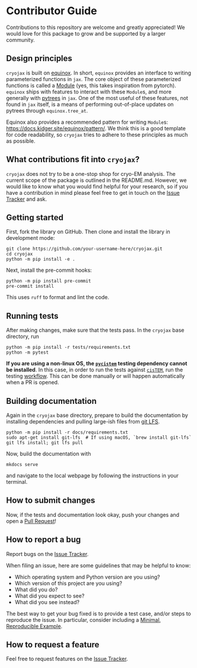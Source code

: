 # Contributor Guide

Contributions to this repository are welcome and greatly appreciated! We would love
for this package to grow and be supported by a larger community.

## Design principles

`cryojax` is built on [equinox](https://docs.kidger.site/equinox/). In short, `equinox` provides an interface to writing parameterized functions in `jax`. The core object of these parameterized functions is called a [Module](https://docs.kidger.site/equinox/api/module/module/) (yes, this takes inspiration from pytorch). `equinox` ships with features to interact with these `Module`s, and more generally with [pytrees](https://jax.readthedocs.io/en/latest/pytrees.html) in `jax`. One of the most useful of these features, not found in `jax` itself, is a means of performing out-of-place updates on pytrees through `equinox.tree_at`.

Equinox also provides a recommended pattern for writing `Module`s: https://docs.kidger.site/equinox/pattern/. We think this is a good template for code readability, so `cryojax` tries to adhere to these principles as much as possible.

## What contributions fit into `cryojax`?

`cryojax` does not try to be a one-stop shop for cryo-EM analysis. The current scope of the package is outlined in the README.md. However, we would like to know what you would find helpful for your research, so if you have a contribution in mind please feel free to get in touch on the [Issue
Tracker](https://github.com/mjo22/cryojax/issues) and ask.

## Getting started

First, fork the library on GitHub. Then clone and install the library in development mode:

```
git clone https://github.com/your-username-here/cryojax.git
cd cryojax
python -m pip install -e .
```

Next, install the pre-commit hooks:

```
python -m pip install pre-commit
pre-commit install
```

This uses `ruff` to format and lint the code.

## Running tests

After making changes, make sure that the tests pass. In the `cryojax` base directory, run

```
python -m pip install -r tests/requirements.txt
python -m pytest
```

**If you are using a non-linux OS, the [`pycistem`](https://github.com/jojoelfe/pycistem) testing dependency cannot be installed**. In this case, in order to run the tests against [`cisTEM`](https://github.com/timothygrant80/cisTEM), run the testing [workflow](https://github.com/mjo22/cryojax/actions/workflows/testing.yml). This can be done manually or will happen automatically when a PR is opened.

## Building documentation

Again in the `cryojax` base directory, prepare to build the documentation by installing dependencies and pulling large-ish files from [git LFS](https://git-lfs.com/).

```
python -m pip install -r docs/requirements.txt
sudo apt-get install git-lfs  # If using macOS, `brew install git-lfs`
git lfs install; git lfs pull
```

Now, build the documentation with

```
mkdocs serve
```

and navigate to the local webpage by following the instructions in your terminal.

## How to submit changes

Now, if the tests and documentation look okay, push your changes and open a [Pull Request](https://github.com/mjo22/cryojax/pulls)!

## How to report a bug

Report bugs on the [Issue Tracker](https://github.com/mjo22/cryojax/issues).

When filing an issue, here are some guidelines that may be helpful to know:

- Which operating system and Python version are you using?
- Which version of this project are you using?
- What did you do?
- What did you expect to see?
- What did you see instead?

The best way to get your bug fixed is to provide a test case, and/or steps to
reproduce the issue. In particular, consider including a [Minimal, Reproducible
Example](https://stackoverflow.com/help/minimal-reproducible-example).

## How to request a feature

Feel free to request features on the [Issue
Tracker](https://github.com/mjo22/cryojax/issues).

